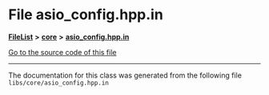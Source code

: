 

# File asio\_config.hpp.in



[**FileList**](files.md) **>** [**core**](dir_6f77a39b07c019ccd7492ea87272f732.md) **>** [**asio\_config.hpp.in**](asio__config_8hpp_8in.md)

[Go to the source code of this file](asio__config_8hpp_8in_source.md)





































































------------------------------
The documentation for this class was generated from the following file `libs/core/asio_config.hpp.in`


